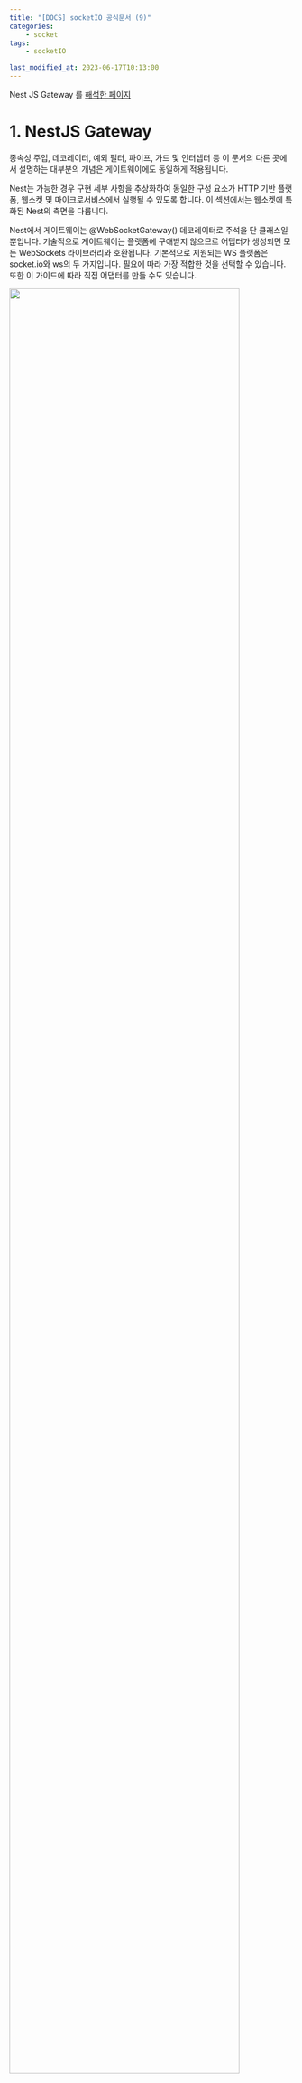 ```yaml
---
title: "[DOCS] socketIO 공식문서 (9)"
categories:
    - socket
tags:
    - socketIO

last_modified_at: 2023-06-17T10:13:00
---
```


Nest JS Gateway 를 [해석한 페이지](https://docs.nestjs.com/websockets/gateways)

# 1. NestJS Gateway

종속성 주입, 데코레이터, 예외 필터, 파이프, 가드 및 인터셉터 등 이 문서의 다른 곳에서 설명하는 대부분의 개념은 게이트웨이에도 동일하게 적용됩니다.

Nest는 가능한 경우 구현 세부 사항을 추상화하여 동일한 구성 요소가 HTTP 기반 플랫폼, 웹소켓 및 마이크로서비스에서 실행될 수 있도록 합니다. 이 섹션에서는 웹소켓에 특화된 Nest의 측면을 다룹니다.

Nest에서 게이트웨이는 @WebSocketGateway() 데코레이터로 주석을 단 클래스일 뿐입니다. 기술적으로 게이트웨이는 플랫폼에 구애받지 않으므로 어댑터가 생성되면 모든 WebSockets 라이브러리와 호환됩니다. 기본적으로 지원되는 WS 플랫폼은 socket.io와 ws의 두 가지입니다. 필요에 따라 가장 적합한 것을 선택할 수 있습니다. 또한 이 가이드에 따라 직접 어댑터를 만들 수도 있습니다.

<img src="https://github.com/Gaepo-transcendance-fighters/ft_transcendance/assets/85930183/0dc80884-e15c-4f78-9097-69aca895e587" width="90%">

☝🏻 게이트웨이는 provides로 취급될 수 있으며, 이는 클래스 생성자를 통해 종속성을 주입할 수 있다는 의미입니다. 또한 게이트웨이는 다른 클래스(providers 및 controllers)에서도 주입할 수 있습니다.

<br>

---

## 1-1. 설치

웹소켓 기반 애플리케이션 구축을 시작하려면 먼저 필요한 패키지를 설치하세요.

```ts
$ npm i --save @nestjs/websockets @nestjs/platform-socket.io
```

<br>

---

## 1-2. 개요

일반적으로 앱이 웹 애플리케이션이 아니거나 포트를 수동으로 변경하지 않는 한 각 게이트웨이는 HTTP 서버와 동일한 포트에서 수신 대기합니다.

이 기본 동작은 `@WebSocketGateway()` 데코레이터에 인수를 전달하여 수정할 수 있습니다. 예를 들어 `@WebSocketGateway(80)` 은 포트로 80 번을 선택한다는 것입니다. 다음 구성을 사용하여 게이트웨이에서 사용하는 [namespace](https://socket.io/docs/v4/namespaces/)를 설정할 수도 있습니다.

```ts
@WebSocketGateway(80, { namespace: 'events' })

/*
postman 테스트 진행할 때 namespace 는 다음 형태로 입력하여 connect 시도해야한다.

- localhost:80/events
 */
```

❗️게이트웨이는 기존 모듈의 provides 배열에서 참조될 때까지 인스턴스화되지 않습니다.

아래 그림과 같이 지원되는 모든 [옵션](https://socket.io/docs/v4/server-options/)을 소켓 생성자에 두 번째 인수로 전달하여 `@WebSocketGateway()` 데코레이터에 전달할 수 있습니다:

```ts
@WebSocketGateway(81, { transports: ['websocket'] })

/*
transport 옵션에는 websocket 과 polling 이 있다. polling 은 http 프로토콜에서 사용하는 전송 방식이다.

- @WebSocketGateway(80, { namespace: 'events', transports: ['polling'] }) 을 하게 되면 연결이 안된다.
*/
```

이제 게이트웨이가 수신 대기 중이지만 아직 수신 메시지를 구독하지 않았습니다. `events` 메시지를 구독하고 정확히 동일한 데이터로 사용자에게 응답하는 핸들러를 만들어 보겠습니다.

```js
// js
@SubscribeMessage('events')
handleEvent(@MessageBody() data: string): string {
  return data;
}

// ts
@Bind(MessageBody())
@SubscribeMessage('events')
handleEvent(data) {
  return data;
}
```

☝🏻 `SubscribeMessage()` 및 `MessageBody()` 데코레이터는 `@nestjs/websockets` 패키지에서 가져옵니다.

게이트웨이가 생성되면 모듈에 등록할 수 있습니다.

```ts
@Module({
    providers: [EventsGateway],
})
export class EventsModule {}
```

또한 데코레이터에 속성 키를 전달하여 수신 메시지 본문에서 속성 키를 추출할 수도 있습니다:

```ts
// js
@SubscribeMessage('events')
handleEvent(@MessageBody('id') id: number): number {
  // id === messageBody.id
  return id;
}

// ts
@Bind(MessageBody('id'))
@SubscribeMessage('events')
handleEvent(id) {
  // id === messageBody.id
  return id;
}

```

데코레이터를 사용하지 않으면 다음 코드가 기능적으로 동일합니다:

```ts
@SubscribeMessage('events')
handleEvent(client: Socket, data: string): string {
  return data;
}
```

위의 예에서 `handleEvent()` 함수는 두 개의 인수를 받습니다. 첫 번째 인자는 플랫폼별 소켓 인스턴스이고 두 번째 인자는 클라이언트로부터 받은 데이터입니다. 하지만 이 접근 방식은 각 단위 테스트에서 소켓 인스턴스를 모킹해야 하므로 권장되지 않습니다.

`events` 메시지가 수신되면 핸들러는 네트워크를 통해 전송된 것과 동일한 데이터로 `acknowledgment`을 보냅니다. 또한 `client.emit()` 메서드를 사용하는 등 라이브러리별 접근 방식을 사용하여 메시지를 전송할 수도 있습니다. 연결된 소켓 인스턴스에 액세스하려면 `@ConnectedSocket() `데코레이터를 사용합니다.

```ts
// js
@SubscribeMessage('events')
handleEvent(
  @MessageBody() data: string,
  @ConnectedSocket() client: Socket,
): string {
  return data;
}

// ts
@Bind(MessageBody(), ConnectedSocket())
@SubscribeMessage('events')
handleEvent(data, client) {
  return data;
}
```

☝🏻 `ConnectedSocket()` 데코레이터는 `@nestjs/websockets` 패키지에서 가져옵니다.

하지만 이 경우 인터셉터를 활용할 수 없습니다. 사용자에게 응답하지 않으려면 반환문을 건너뛰거나 명시적으로 "falsy" 값(예: 정의되지 않음)을 반환하면 됩니다.

---

이제 클라이언트가 다음과 같은 메시지를 전송합니다.

```ts
socket.emit("events", { name: "Nest" });
```

`handleEvent()` 메서드가 실행됩니다. 위의 핸들러 내에서 전송된 메시지를 수신하려면 클라이언트는 해당 수신 확인 리스너를 첨부해야 합니다.

```ts
socket.emit("events", { name: "Nest" }, (data) => console.log(data));
```

---

### 💡 테스트

버튼을 누르면 `emit` 하는 `index.html` 파일. `emit` 에 `{ name: 'Nest' }` 를 내용으로 넘기고, 마지막 매개변수로 브라우저에 `console.log(data)` 를 한다.

```ts
<!DOCTYPE html>
<html>
  <head>
    <title>Socket.IO chat</title>
    <style></style>
  </head>
  <body>
    <ul id="messages"></ul>
    <button onclick="sendMessage()">Send</button>
    <script src="/socket.io/socket.io.js"></script>
    <script>
      var socket = io("http://localhost:3000/events");

      function sendMessage() {
        socket.emit('events', { name: 'Nest' }, (data) => console.log(data));
      }
    </script>
  </body>
</html>
```

궁금증은 마지막 함수에서 `data` 매개변수는 어디서 받아오는 것일까? `@WebSocketGateway`을 보자.

```ts
@WebSocketGateway({
  namespace: 'events',
  transports: ['polling', 'websocket'],
})

export class eventsGateway {

  @Bind(MessageBody())
  @SubscribeMessage('events')
  handleEvent(data: string) {
    console.log('data : ', data);
    return data;
  }
```

`events` 로 들어온 내용을 `return data` 하는 걸 볼 수 있다. 이 값을 `emit`의 세번째 매개변수로 보내준다. 브라우저 콘솔을 보면 다음과 같은 결과가 나온다.

<img src="https://github.com/Gaepo-transcendance-fighters/ft_transcendance/assets/85930183/0ad4a539-5154-4e72-99b1-7512846513f2" width="90%">

❗️ `return data` 를 빼면 아무것도 출력되지 않는다!

▪︎ [참고 코드](https://github.com/jae-hwan-kim/nest_js/tree/9de468f9db71b92409eb2458e348f42a391efb04/socket/socket-io)

---

## 1-3. Multiple response (다중 응답)

`acknowledgment`은 한 번만 발송됩니다. 또한 네이티브 웹소켓 구현에서는 지원되지 않습니다. 이 제한을 해결하기 위해 두 가지 프로퍼티로 구성된 객체를 반환할 수 있습니다. 방출된 이벤트인 `event` 와 클라이언트에 전달해야 하는 `data`입니다.

```ts
// js
@SubscribeMessage('events')
handleEvent(@MessageBody() data: unknown): WsResponse<unknown> {
  const event = 'events';
  return { event, data };
}

// ts
@Bind(MessageBody())
@SubscribeMessage('events')
handleEvent(data) {
  const event = 'events';
  return { event, data };
}
```

☝🏻 `WsResponse` 인터페이스는 `@nestjs/websockets` 패키지에서 가져옵니다.

❗️ 데이터 필드가 일반 `JavaScript` 객체 응답을 무시하는 `ClassSerializerInterceptor`에 의존하는 경우 `WsResponse`를 구현하는 클래스 인스턴스를 반환해야 합니다.

클라이언트는 수신 응답을 수신 대기하기 위해 다른 이벤트 리스너를 적용해야 합니다.

```ts
socket.on("events", (data) => console.log(data));
```

---

## 1-4. Asynchronous responses (비동기 응답)

메시지 핸들러는 동기식 또는 비동기식으로 응답할 수 있습니다. 따라서 비동기 메서드가 지원됩니다. 또한 메시지 핸들러는 `Observable`을 반환할 수 있으며, 이 경우 스트림이 완료될 때까지 결과값이 방출됩니다.

```ts
// js
@SubscribeMessage('events')
onEvent(@MessageBody() data: unknown): Observable<WsResponse<number>> {
  const event = 'events';
  const response = [1, 2, 3];

  return from(response).pipe(
    map(data => ({ event, data })),
  );
}

// ts
@Bind(MessageBody())
@SubscribeMessage('events')
onEvent(data) {
  const event = 'events';
  const response = [1, 2, 3];

  return from(response).pipe(
    map(data => ({ event, data })),
  );
}
```

위의 예에서 메시지 핸들러는 배열의 각 항목에 대해 3번 응답합니다.

---

## 1-5. Lifecycle hooks

유용한 `Lifecycle hooks`에는 3가지가 있습니다. 모두 해당 인터페이스가 있으며 다음 표에 설명되어 있습니다.

-   `OnGatewayInit`<br>
    -   `afterInit()` 메서드를 구현하도록 강제합니다. 라이브러리별 서버 인스턴스를 인자로 받습니다.

<br>

-   `OnGatewayConnection`<br>
    -   `handleConnection()` 메서드를 구현하도록 강제합니다. 라이브러리별 클라이언트 소켓 인스턴스를 인자로 받습니다.

<br>

-   `OnGatewayDisconnect`<br>
    -   `handleDisconnect()` 메서드를 구현하도록 강제합니다. 라이브러리별 클라이언트 소켓 인스턴스를 인자로 받습니다.

❗️ 각 라이프사이클 인터페이스는 `@nestjs/websockets` 패키지에서 노출됩니다.

---

## 1-6. Server

때로는 `native, platform-specific server 인스턴스`에 직접 액세스하고 싶을 때가 있습니다. 이 객체에 대한 참조는 `afterInit()` 메서드(`OnGatewayInit` 인터페이스)에 인수로 전달됩니다. 또 다른 옵션은 `@WebSocketServer()` 데코레이터를 사용하는 것입니다.

```ts
@WebSocketServer()
server: Server;
```

❗️ `WebSocketServer()` 데코레이터는 `@nestjs/websockets` 패키지에서 가져옵니다.

Nest는 server 인스턴스를 사용할 준비가 되면 이 프로퍼티에 서버 인스턴스를 자동으로 할당합니다.

---

## 1-7. 예시

예제는 [여기](https://github.com/nestjs/nest/tree/master/sample/02-gateways)에서 확인할 수 있습니다.
